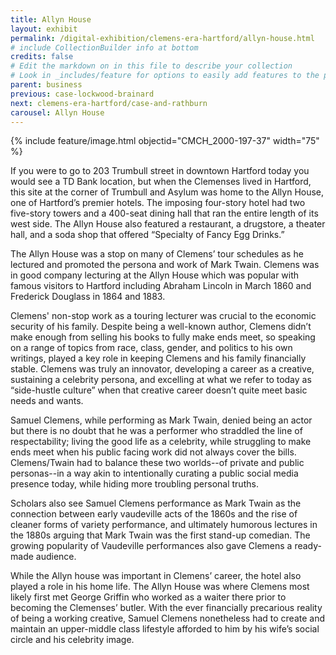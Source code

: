 ```yaml
---
title: Allyn House
layout: exhibit
permalink: /digital-exhibition/clemens-era-hartford/allyn-house.html
# include CollectionBuilder info at bottom
credits: false
# Edit the markdown on in this file to describe your collection
# Look in _includes/feature for options to easily add features to the page
parent: business
previous: case-lockwood-brainard
next: clemens-era-hartford/case-and-rathburn
carousel: Allyn House
---
```


{% include feature/image.html objectid="CMCH_2000-197-37" width="75" %}

If you were to go to 203 Trumbull street in downtown Hartford today you would see a TD Bank location, but when the Clemenses lived in Hartford, this site at the corner of Trumbull and Asylum was home to the Allyn House, one of Hartford’s premier hotels. The imposing four-story hotel had two five-story towers and a 400-seat dining hall that ran the entire length of its west side.  The Allyn House also featured a restaurant, a drugstore, a theater hall, and a soda shop that offered “Specialty of Fancy Egg Drinks.”

The Allyn House was a stop on many of Clemens’ tour schedules as he lectured and promoted the persona and work of Mark Twain.  Clemens was in good company lecturing at the Allyn House which was popular with famous visitors to Hartford including Abraham Lincoln in March 1860 and Frederick Douglass in 1864 and 1883.  

Clemens' non-stop work as a touring lecturer was crucial to the economic security of his family. Despite being a well-known author, Clemens didn’t make enough from selling his books to fully make ends meet, so speaking on a range of topics from race, class, gender, and politics to his own writings, played a key role in keeping Clemens and his family financially stable. Clemens was truly an innovator, developing a career as a creative, sustaining a celebrity persona, and excelling at what we refer to today as “side-hustle culture” when that creative career doesn’t quite meet basic needs and wants. 

Samuel Clemens, while performing as Mark Twain, denied being an actor but there is no doubt that he was a performer who straddled the line of respectability; living the good life as a celebrity, while struggling to make ends meet when his public facing work did not always cover the bills. Clemens/Twain had to balance these two worlds--of private and public personas--in a way akin to intentionally curating a public social media presence today, while hiding more troubling personal truths. 

Scholars also see Samuel Clemens performance as Mark Twain as the connection between early vaudeville acts of the 1860s and the rise of cleaner forms of variety performance, and ultimately humorous lectures in the 1880s arguing that Mark Twain was the first stand-up comedian. The growing popularity of Vaudeville performances also gave Clemens a ready-made audience.

While the Allyn house was important in Clemens’ career, the hotel also played a role in his home life. The Allyn House was where Clemens most likely first met George Griffin who worked as a waiter there prior to becoming the Clemenses’ butler. With the ever financially precarious reality of being a working creative, Samuel Clemens nonetheless had to create and maintain an upper-middle class lifestyle afforded to him by his wife’s social circle and his celebrity image. 
